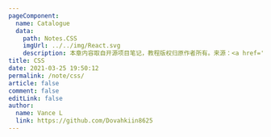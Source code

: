 ```yaml
---
pageComponent:
  name: Catalogue
  data:
    path: Notes.CSS
    imgUrl: ../../img/React.svg
    description: 本章内容取自开源项目笔记，教程版权归原作者所有。来源：<a href='https://github.com/xugaoyi/vuepress-theme-vdoing' target='_blank'>vuepress-theme-vdoing</a>
title: CSS
date: 2021-03-25 19:50:12
permalink: /note/css/
article: false
comment: false
editLink: false
author:
  name: Vance L
  link: https://github.com/Dovahkiin8625
---
```

